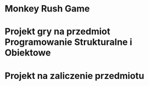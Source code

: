 # Monkey Rush Game
# Projekt gry na przedmiot Programowanie Strukturalne i Obiektowe
# Projekt na zaliczenie przedmiotu
